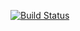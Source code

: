 [![Build Status](https://secure.travis-ci.org/vgv/oncurrency.png)](http://travis-ci.org/vgv/oncurrency)